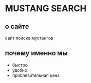 # MUSTANG SEARCH

## о сайте
сайт поиска мустангов
## **почему именно мы**
* быстро
* удобно
* приблезительная цена

